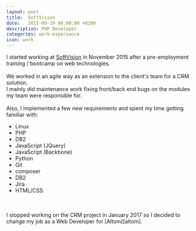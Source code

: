 ```yaml
---
layout: post
title:  SoftVision
date:   2015-09-10 08:00:00 +0200
description: PHP Developer
categories: work-experience
icon: work
---
```


I started working at [SoftVision][sv] in November 2015 after a pre-employment training / bootcamp on web technologies. 
<br />
<br />
We worked in an agile way as an extension to the client's team for a CRM solution.<br />
I mainly did maintenance work fixing front/back end bugs on the modules my team were responsible for. 
<br />
<br />
Also, I implemented a few new requirements and spent my time getting familiar with:

* Linux
* PHP
* DB2
* JavaScript (JQuery)
* JavaScript (Backbone)
* Python
* Git
* composer
* DB2
* Jira
* HTML/CSS

<br/>
<br/>
I stopped working on the CRM project in January 2017 so I decided to change my job as a Web Developer for [Altom][altom]. 

[sv]: https://www.softvision.ro/
[altom]: https://altom.com/